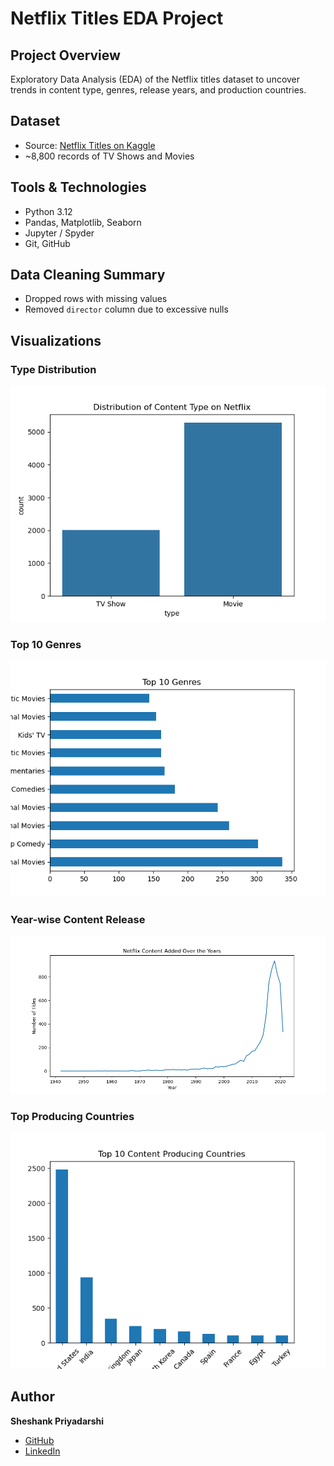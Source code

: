 # Netflix Titles EDA Project

## Project Overview
Exploratory Data Analysis (EDA) of the Netflix titles dataset to uncover trends in content type, genres, release years, and production countries.

## Dataset
- Source: [Netflix Titles on Kaggle](https://www.kaggle.com/datasets/shivamb/netflix-shows)
- ~8,800 records of TV Shows and Movies

## Tools & Technologies
- Python 3.12
- Pandas, Matplotlib, Seaborn
- Jupyter / Spyder
- Git, GitHub

## Data Cleaning Summary
- Dropped rows with missing values
- Removed `director` column due to excessive nulls

## Visualizations

### Type Distribution
![Type Distribution](results/type_distribution.png)

### Top 10 Genres
![Top Genres](results/top_genres.png)

### Year-wise Content Release
![Release Trend](results/release_trend.png)

### Top Producing Countries
![Top Countries](results/top_countries.png)

## Author
**Sheshank Priyadarshi**  
- [GitHub](https://github.com/Sheshank212)  
- [LinkedIn](https://www.linkedin.com/in/sheshank3)


